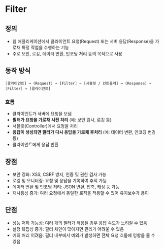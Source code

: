 # Filter
## 정의
- 웹 애플리케이션에서 클라이언트 요청(Request) 또는 서버 응답(Response)을 가로채 특정 작업을 수행하는 기능
- 주로 보안, 로깅, 데이터 변환, 인코딩 처리 등의 목적으로 사용
## 동작 방식
```[클라이언트] → (Request) → [Filter] → [서블릿 / 컨트롤러] → (Response) → [Filter] → [클라이언트]```
### 흐름
- 클라이언트가 서버에 요청을 보냄
- **필터가 요청을 가로채 사전 처리** (예: 보안 검사, 로깅 등)
- 서블릿(Controller)에서 요청을 처리
- **응답이 생성되면 필터가 다시 응답을 가로채 후처리** (예: 데이터 변환, 인코딩 변경 등)
- 클라이언트에게 응답 반환
## 장점
- 보안 강화: XSS, CSRF 방지, 인증 및 권한 검사 가능
- 로깅 및 모니터링: 요청 및 응답을 기록하여 추적 가능
- 데이터 변환 및 인코딩 처리: JSON 변환, 압축, 캐싱 등 가능
- 재사용성 증가: 여러 요청에서 동일한 로직을 적용할 수 있어 유지보수가 용이
## 단점
- 성능 저하 가능성: 여러 개의 필터가 적용될 경우 응답 속도가 느려질 수 있음
- 설정 복잡성 증가: 필터 체인이 많아지면 관리가 어려울 수 있음
- 예외 처리 어려움: 필터 내부에서 예외가 발생하면 전체 요청 흐름에 영향을 줄 수 있음